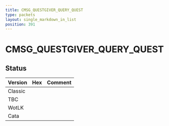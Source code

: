 ```yaml
---
title: CMSG_QUESTGIVER_QUERY_QUEST
type: packets
layout: single_markdown_in_list
position: 391
---
```


# CMSG_QUESTGIVER_QUERY_QUEST

## Status

Version | Hex | Comment
---------- | ---------- | ---------- 
Classic |  |  
TBC |  |  
WotLK |  |  
Cata |  |  
